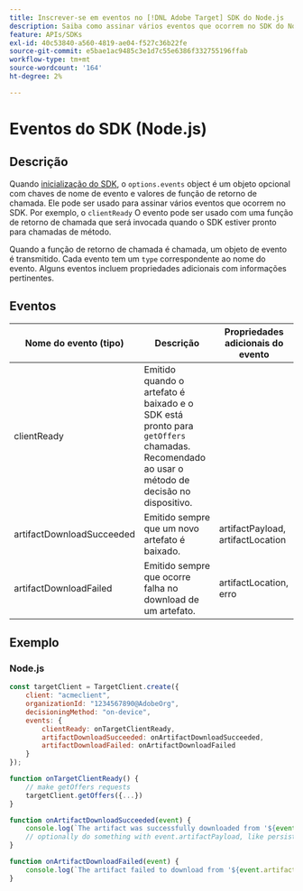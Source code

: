 ```yaml
---
title: Inscrever-se em eventos no [!DNL Adobe Target] SDK do Node.js
description: Saiba como assinar vários eventos que ocorrem no SDK do Node.js usando o [!UICONTROL OnDeviceDecisioningHandler] objeto.
feature: APIs/SDKs
exl-id: 40c53840-a560-4819-ae04-f527c36b22fe
source-git-commit: e5bae1ac9485c3e1d7c55e6386f332755196ffab
workflow-type: tm+mt
source-wordcount: '164'
ht-degree: 2%

---
```


# Eventos do SDK (Node.js)

## Descrição

Quando [inicialização do SDK](initialize-sdk.md), o `options.events` object é um objeto opcional com chaves de nome de evento e valores de função de retorno de chamada. Ele pode ser usado para assinar vários eventos que ocorrem no SDK. Por exemplo, o `clientReady` O evento pode ser usado com uma função de retorno de chamada que será invocada quando o SDK estiver pronto para chamadas de método.

Quando a função de retorno de chamada é chamada, um objeto de evento é transmitido. Cada evento tem um `type` correspondente ao nome do evento. Alguns eventos incluem propriedades adicionais com informações pertinentes.

## Eventos 

| Nome do evento (tipo) | Descrição | Propriedades adicionais do evento |
| --- | --- | --- |
| clientReady | Emitido quando o artefato é baixado e o SDK está pronto para `getOffers` chamadas. Recomendado ao usar o método de decisão no dispositivo. |
| artifactDownloadSucceeded | Emitido sempre que um novo artefato é baixado. | artifactPayload, artifactLocation |
| artifactDownloadFailed | Emitido sempre que ocorre falha no download de um artefato. | artifactLocation, erro |

## Exemplo

### Node.js

```js {line-numbers="true"}
const targetClient = TargetClient.create({
    client: "acmeclient",
    organizationId: "1234567890@AdobeOrg",
    decisioningMethod: "on-device",
    events: {
        clientReady: onTargetClientReady,
        artifactDownloadSucceeded: onArtifactDownloadSucceeded,
        artifactDownloadFailed: onArtifactDownloadFailed
    }
});

function onTargetClientReady() {
    // make getOffers requests
    targetClient.getOffers({...})            
}

function onArtifactDownloadSucceeded(event) {
    console.log(`The artifact was successfully downloaded from '${event.artifactLocation}'`);
    // optionally do something with event.artifactPayload, like persist it
}

function onArtifactDownloadFailed(event) {
    console.log(`The artifact failed to download from '${event.artifactLocation}' with the following error message: ${event.error.message}`);
}
```

